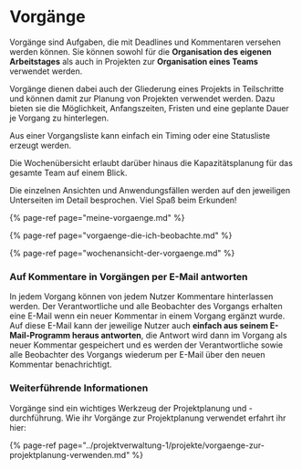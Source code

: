 # Vorgänge

Vorgänge sind Aufgaben, die mit Deadlines und Kommentaren versehen werden können. Sie können sowohl für die **Organisation des eigenen Arbeitstages** als auch in Projekten zur **Organisation eines Teams** verwendet werden. 

Vorgänge dienen dabei auch der Gliederung eines Projekts in Teilschritte und können damit zur Planung von Projekten verwendet werden. Dazu bieten sie die Möglichkeit, Anfangszeiten, Fristen und eine geplante Dauer je Vorgang zu hinterlegen. 

Aus einer Vorgangsliste kann einfach ein Timing oder eine Statusliste erzeugt werden. 

Die Wochenübersicht erlaubt darüber hinaus die Kapazitätsplanung für das gesamte Team auf einem Blick.

Die einzelnen Ansichten und Anwendungsfällen werden auf den jeweiligen Unterseiten im Detail besprochen. Viel Spaß beim Erkunden!

{% page-ref page="meine-vorgaenge.md" %}

{% page-ref page="vorgaenge-die-ich-beobachte.md" %}

{% page-ref page="wochenansicht-der-vorgaenge.md" %}

### Auf Kommentare in Vorgängen per E-Mail antworten

In jedem Vorgang können von jedem Nutzer Kommentare hinterlassen werden. Der Verantwortliche und alle Beobachter des Vorgangs erhalten eine E-Mail wenn ein neuer Kommentar in einem Vorgang ergänzt wurde. Auf diese E-Mail kann der jeweilige Nutzer auch **einfach aus seinem E-Mail-Programm heraus antworten**, die Antwort wird dann im Vorgang als neuer Kommentar gespeichert und es werden der Verantwortliche sowie alle Beobachter des Vorgangs wiederum per E-Mail über den neuen Kommentar benachrichtigt.

### Weiterführende Informationen

Vorgänge sind ein wichtiges Werkzeug der Projektplanung und -durchführung. Wie ihr Vorgänge zur Projektplanung verwendet erfahrt ihr hier:

{% page-ref page="../projektverwaltung-1/projekte/vorgaenge-zur-projektplanung-verwenden.md" %}

